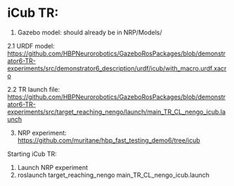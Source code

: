 # iCub TR:
1. Gazebo model: should already be in NRP/Models/

2.1 URDF model: https://github.com/HBPNeurorobotics/GazeboRosPackages/blob/demonstrator6-TR-experiments/src/demonstrator6_description/urdf/icub/with_macro.urdf.xacro

2.2 TR launch file: https://github.com/HBPNeurorobotics/GazeboRosPackages/blob/demonstrator6-TR-experiments/src/target_reaching_nengo/launch/main_TR_CL_nengo_icub.launch

3. NRP experiment: https://github.com/muritane/hbp_fast_testing_demo6/tree/icub

Starting iCub TR:
1. Launch NRP experiment
2. roslaunch target_reaching_nengo main_TR_CL_nengo_icub.launch
